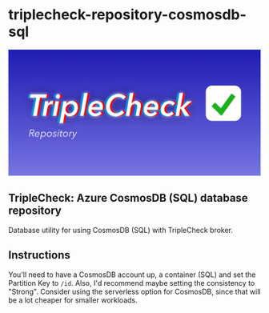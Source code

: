 # triplecheck-repository-cosmosdb-sql

![TripleCheck database repository](readme/triplecheck-repository.png)

## TripleCheck: Azure CosmosDB (SQL) database repository

Database utility for using CosmosDB (SQL) with TripleCheck broker.

## Instructions

You'll need to have a CosmosDB account up, a container (SQL) and set the Partition Key to `/id`. Also, I'd recommend maybe setting the consistency to "Strong". Consider using the serverless option for CosmosDB, since that will be a lot cheaper for smaller workloads.
